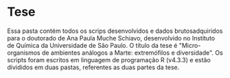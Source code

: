 # Tese
Essa pasta contém todos os scrips desenvolvidos e dados brutosadquiridos para o doutorado de Ana Paula Muche Schiavo, desenvolvido no Instituto de Química da Universidade de São Paulo.
O título da tese é "Micro-organismos de ambientes análogos a Marte: extremófilos e diversidade".
Os scripts foram escritos em linguagem de programação R (v4.3.3) e estão divididos em duas pastas, referentes as duas partes da tese.
